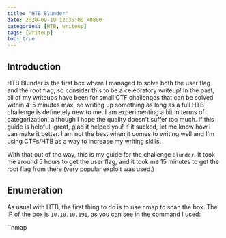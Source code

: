 ```yaml
---
title: "HTB Blunder"
date: 2020-09-19 12:35:00 +0800
categories: [HTB, writeup]
tags: [writeup]
toc: true
---
```


## Introduction

HTB Blunder is the first box where I managed to solve both the user flag and the root flag, so consider this to be a celebratory writeup! In the past, all of my writeups have been for small CTF challenges that can be solved within 4-5 minutes max, so writing up something as long as a full HTB challenge is definetely new to me. I am experimenting a bit in terms of categorization, although I hope the quality doesn't suffer too much. If this guide is helpful, great, glad it helped you! If it sucked, let me know how I can make it better. I am not the best when it comes to writing well and I'm using CTFs/HTB as a way to increase my writing skills.

With that out of the way, this is my guide for the challenge ``Blunder``. It took me around 5 hours to get the user flag, and it took me 15 minutes to get the root flag from there (very popular exploit was used.)

## Enumeration

As usual with HTB, the first thing to do is to use nmap to scan the box. The IP of the box is ``10.10.10.191``, as you can see in the command I used:

``nmap 
